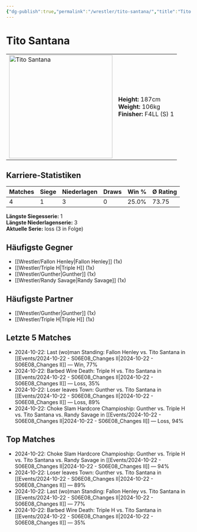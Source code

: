 ```yaml
---
{"dg-publish":true,"permalink":"/wrestler/tito-santana/","title":"Tito Santana","tags":["wrestler"],"noteIcon":""}
---
```



# Tito Santana

<table>
        <tr>
        <td><img src="https://github.com/CptSpaulding1980/choke-slam-wrestling/releases/download/images/Tito_Santana.png" width="280" alt="Tito Santana"></td>
        <td>
        <b>Height:</b> 187cm<br>
        <b>Weight:</b> 106kg<br>
        <b>Finisher:</b> F4LL (S) 1<br>
        </td>
        </tr>
        </table>
        

## Karriere-Statistiken

| Matches | Siege | Niederlagen | Draws | Win % | Ø Rating |
|---------|-------|-------------|-------|-------|-----------|
| 4 | 1 | 3 | 0 | 25.0% | 73.75 |

**Längste Siegesserie:** 1<br>**Längste Niederlagenserie:** 3<br>**Aktuelle Serie:** loss (3 in Folge)


## Häufigste Gegner
- [[Wrestler/Fallon Henley\|Fallon Henley]] (1x)
- [[Wrestler/Triple H\|Triple H]] (1x)
- [[Wrestler/Gunther\|Gunther]] (1x)
- [[Wrestler/Randy Savage\|Randy Savage]] (1x)

## Häufigste Partner
- [[Wrestler/Gunther\|Gunther]] (1x)
- [[Wrestler/Triple H\|Triple H]] (1x)

## Letzte 5 Matches
- 2024-10-22: Last (wo)man Standing: Fallon Henley vs. Tito Santana in [[Events/2024-10-22 - S06E08_Changes II\|2024-10-22 - S06E08_Changes II]] — Win, 77%
- 2024-10-22: Barbed Wire Death: Triple H vs. Tito Santana in [[Events/2024-10-22 - S06E08_Changes II\|2024-10-22 - S06E08_Changes II]] — Loss, 35%
- 2024-10-22: Loser leaves Town: Gunther vs. Tito Santana in [[Events/2024-10-22 - S06E08_Changes II\|2024-10-22 - S06E08_Changes II]] — Loss, 89%
- 2024-10-22: Choke Slam Hardcore Champioship: Gunther vs. Triple H vs. Tito Santana vs. Randy Savage in [[Events/2024-10-22 - S06E08_Changes II\|2024-10-22 - S06E08_Changes II]] — Loss, 94%

## Top Matches
- 2024-10-22: Choke Slam Hardcore Champioship: Gunther vs. Triple H vs. Tito Santana vs. Randy Savage in [[Events/2024-10-22 - S06E08_Changes II\|2024-10-22 - S06E08_Changes II]] — 94%
- 2024-10-22: Loser leaves Town: Gunther vs. Tito Santana in [[Events/2024-10-22 - S06E08_Changes II\|2024-10-22 - S06E08_Changes II]] — 89%
- 2024-10-22: Last (wo)man Standing: Fallon Henley vs. Tito Santana in [[Events/2024-10-22 - S06E08_Changes II\|2024-10-22 - S06E08_Changes II]] — 77%
- 2024-10-22: Barbed Wire Death: Triple H vs. Tito Santana in [[Events/2024-10-22 - S06E08_Changes II\|2024-10-22 - S06E08_Changes II]] — 35%
